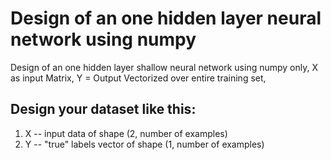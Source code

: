# Design of an one hidden layer neural network using numpy

Design of an one hidden layer shallow neural network using numpy only, X as input Matrix, Y = Output  Vectorized over entire training set,

## Design your dataset like this:
1. X -- input data of shape (2, number of examples)
2. Y -- "true" labels vector of shape (1, number of examples)
